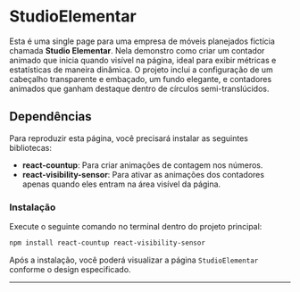 # StudioElementar

Esta é uma single page para uma empresa de móveis planejados fictícia chamada **Studio Elementar**. Nela demonstro como criar um contador animado que inicia quando visível na página, ideal para exibir métricas e estatísticas de maneira dinâmica. O projeto inclui a configuração de um cabeçalho transparente e embaçado, um fundo elegante, e contadores animados que ganham destaque dentro de círculos semi-translúcidos.

## Dependências

Para reproduzir esta página, você precisará instalar as seguintes bibliotecas:

- **react-countup**: Para criar animações de contagem nos números.
- **react-visibility-sensor**: Para ativar as animações dos contadores apenas quando eles entram na área visível da página.

### Instalação

Execute o seguinte comando no terminal dentro do projeto principal:

```bash
npm install react-countup react-visibility-sensor
```

Após a instalação, você poderá visualizar a página `StudioElementar` conforme o design especificado.

---